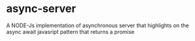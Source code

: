 # async-server
A NODE-Js implementation of  asynchronous server that highlights on the async await javasript pattern that returns a promise
